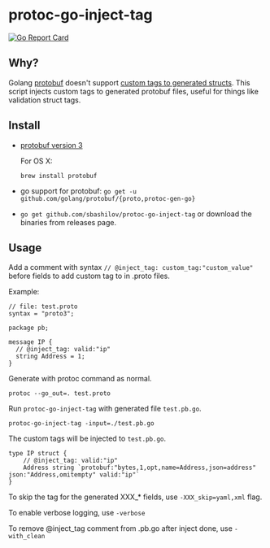 # protoc-go-inject-tag

[![Go Report Card](https://goreportcard.com/badge/github.com/syncore/protoc-go-inject-tag)](https://goreportcard.com/report/github.com/syncore/protoc-go-inject-tag)

## Why?

Golang [protobuf](https://github.com/golang/protobuf) doesn't support
[custom tags to generated structs](https://github.com/golang/protobuf/issues/52). This
script injects custom tags to generated protobuf files, useful for
things like validation struct tags.

## Install

* [protobuf version 3](https://github.com/google/protobuf)

  For OS X:
  
  ```
  brew install protobuf
  ```
* go support for protobuf: `go get -u github.com/golang/protobuf/{proto,protoc-gen-go}`

*  `go get github.com/sbashilov/protoc-go-inject-tag` or download the
  binaries from releases page.

## Usage

Add a comment with syntax `// @inject_tag: custom_tag:"custom_value"`
before fields to add custom tag to in .proto files.

Example:

```
// file: test.proto
syntax = "proto3";

package pb;

message IP {
  // @inject_tag: valid:"ip"
  string Address = 1;
}
```

Generate with protoc command as normal.

```
protoc --go_out=. test.proto
```

Run `protoc-go-inject-tag` with generated file `test.pb.go`.

```
protoc-go-inject-tag -input=./test.pb.go
```

The custom tags will be injected to `test.pb.go`.

```
type IP struct {
	// @inject_tag: valid:"ip"
	Address string `protobuf:"bytes,1,opt,name=Address,json=address" json:"Address,omitempty" valid:"ip"`
}
```

To skip the tag for the generated XXX_* fields, use
`-XXX_skip=yaml,xml` flag.

To enable verbose logging, use `-verbose`

To remove @inject_tag comment from .pb.go after inject done, use `-with_clean`
